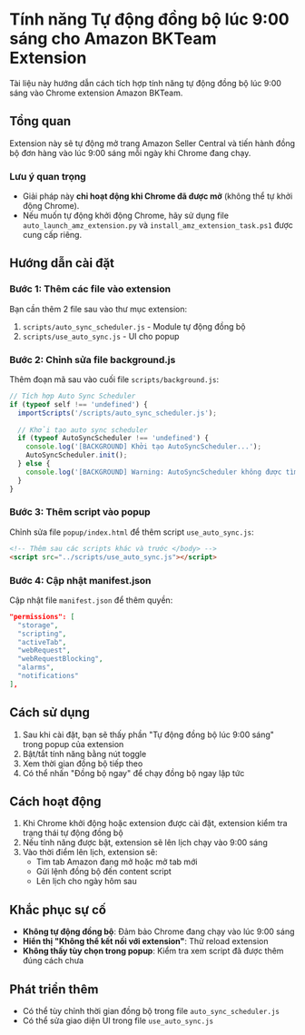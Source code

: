 # Tính năng Tự động đồng bộ lúc 9:00 sáng cho Amazon BKTeam Extension

Tài liệu này hướng dẫn cách tích hợp tính năng tự động đồng bộ lúc 9:00 sáng vào Chrome extension Amazon BKTeam.

## Tổng quan

Extension này sẽ tự động mở trang Amazon Seller Central và tiến hành đồng bộ đơn hàng vào lúc 9:00 sáng mỗi ngày khi Chrome đang chạy.

### Lưu ý quan trọng
- Giải pháp này **chỉ hoạt động khi Chrome đã được mở** (không thể tự khởi động Chrome).
- Nếu muốn tự động khởi động Chrome, hãy sử dụng file `auto_launch_amz_extension.py` và `install_amz_extension_task.ps1` được cung cấp riêng.

## Hướng dẫn cài đặt

### Bước 1: Thêm các file vào extension

Bạn cần thêm 2 file sau vào thư mục extension:

1. `scripts/auto_sync_scheduler.js` - Module tự động đồng bộ
2. `scripts/use_auto_sync.js` - UI cho popup

### Bước 2: Chỉnh sửa file background.js

Thêm đoạn mã sau vào cuối file `scripts/background.js`:

```javascript
// Tích hợp Auto Sync Scheduler
if (typeof self !== 'undefined') {
  importScripts('/scripts/auto_sync_scheduler.js');
  
  // Khởi tạo auto sync scheduler
  if (typeof AutoSyncScheduler !== 'undefined') {
    console.log('[BACKGROUND] Khởi tạo AutoSyncScheduler...');
    AutoSyncScheduler.init();
  } else {
    console.log('[BACKGROUND] Warning: AutoSyncScheduler không được tìm thấy');
  }
}
```

### Bước 3: Thêm script vào popup

Chỉnh sửa file `popup/index.html` để thêm script `use_auto_sync.js`:

```html
<!-- Thêm sau các scripts khác và trước </body> -->
<script src="../scripts/use_auto_sync.js"></script>
```

### Bước 4: Cập nhật manifest.json

Cập nhật file `manifest.json` để thêm quyền:

```json
"permissions": [
  "storage",
  "scripting",
  "activeTab",
  "webRequest",
  "webRequestBlocking",
  "alarms",
  "notifications"
],
```

## Cách sử dụng

1. Sau khi cài đặt, bạn sẽ thấy phần "Tự động đồng bộ lúc 9:00 sáng" trong popup của extension
2. Bật/tắt tính năng bằng nút toggle
3. Xem thời gian đồng bộ tiếp theo
4. Có thể nhấn "Đồng bộ ngay" để chạy đồng bộ ngay lập tức

## Cách hoạt động

1. Khi Chrome khởi động hoặc extension được cài đặt, extension kiểm tra trạng thái tự động đồng bộ
2. Nếu tính năng được bật, extension sẽ lên lịch chạy vào 9:00 sáng
3. Vào thời điểm lên lịch, extension sẽ:
   - Tìm tab Amazon đang mở hoặc mở tab mới
   - Gửi lệnh đồng bộ đến content script
   - Lên lịch cho ngày hôm sau

## Khắc phục sự cố

- **Không tự động đồng bộ**: Đảm bảo Chrome đang chạy vào lúc 9:00 sáng
- **Hiển thị "Không thể kết nối với extension"**: Thử reload extension
- **Không thấy tùy chọn trong popup**: Kiểm tra xem script đã được thêm đúng cách chưa

## Phát triển thêm

- Có thể tùy chỉnh thời gian đồng bộ trong file `auto_sync_scheduler.js`
- Có thể sửa giao diện UI trong file `use_auto_sync.js` 